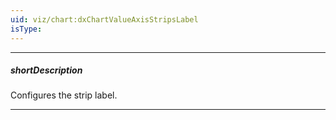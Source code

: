 ```yaml
---
uid: viz/chart:dxChartValueAxisStripsLabel
isType: 
---
```

---
##### shortDescription
Configures the strip label.

---
<!--
Setting the **text** property is necessary for a strip label to be displayed.

#####See Also#####
- **valueAxis**.**stripStyle**.[label](/api-reference/10%20UI%20Components/dxChart/1%20Configuration/commonAxisSettings/stripStyle/label '/Documentation/ApiReference/UI_Components/dxChart/Configuration/valueAxis/stripStyle/label/') - specifies a unified style for the labels of those strips that belong to the value axis.
- **commonAxisSettings**.**stripStyle**.[label](/api-reference/10%20UI%20Components/dxChart/1%20Configuration/commonAxisSettings/stripStyle/label '/Documentation/ApiReference/UI_Components/dxChart/Configuration/commonAxisSettings/stripStyle/label/') - specifies a unified style for the labels of all strips in the UI component.
-->